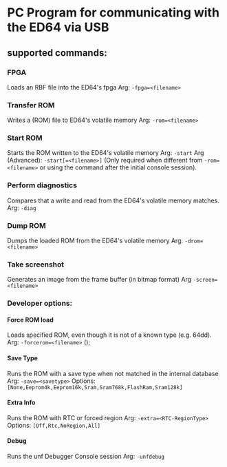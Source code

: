 # PC Program for communicating with the ED64 via USB

## supported commands:
### FPGA
Loads an RBF file into the ED64's fpga
Arg: `-fpga=<filename>`


### Transfer ROM
Writes a (ROM) file to ED64's volatile memory
Arg: `-rom=<filename>`


### Start ROM
Starts the ROM written to the ED64's volatile memory
Arg: `-start`
Arg (Advanced): `-start[=<filename>]` (Only required when different from `-rom=<filename>` or using the command after the initial console session).	 


### Perform diagnostics
Compares that a write and read from the ED64's volatile memory matches.
Arg: `-diag`


### Dump ROM
Dumps the loaded ROM from the ED64's volatile memory
Arg: `-drom=<filename>`


### Take screenshot
Generates an image from the frame buffer (in bitmap format)
Arg `-screen=<filename>`


### Developer options:

#### Force ROM load
Loads specified ROM, even though it is not of a known type (e.g. 64dd).
Arg: `-forcerom=<filename>` ();

#### Save Type
Runs the ROM with a save type when not matched in the internal database
 Arg: `-save=<savetype>`
 Options: `[None,Eeprom4k,Eeprom16k,Sram,Sram768k,FlashRam,Sram128k]`

 #### Extra Info
 Runs the ROM with RTC or forced region
Arg: `-extra=<RTC-RegionType>`
Options: `[Off,Rtc,NoRegion,All]`

#### Debug
Runs the unf Debugger Console session
Arg: `-unfdebug`